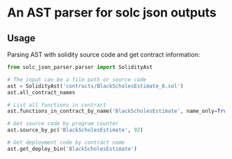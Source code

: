 # An AST parser for solc json outputs

## Usage

Parsing AST with solidity source code and get contract information:

``` python
from solc_json_parser.parser import SolidityAst

# The input can be a file path or source code
ast = SolidityAst('contracts/BlackScholesEstimate_8.sol')
ast.all_contract_names

# List all functions in contract
ast.functions_in_contract_by_name('BlackScholesEstimate', name_only=True)

# Get source code by program counter
ast.source_by_pc('BlackScholesEstimate', 92)

# Get deployment code by contract name
ast.get_deploy_bin('BlackScholesEstimate')
```
